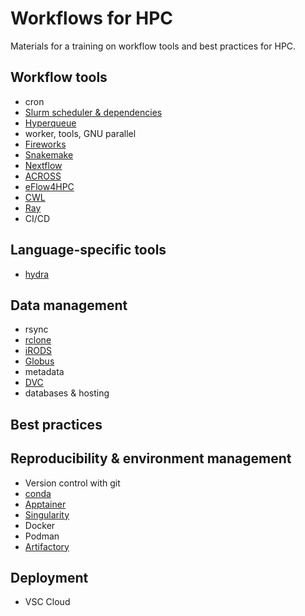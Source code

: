 # Workflows for HPC

Materials for a training on workflow tools and best practices for HPC.


## Workflow tools

* cron
* [Slurm scheduler & dependencies](https://slurm.schedmd.com/)
* [Hyperqueue](https://github.com/It4innovations/hyperqueue)
* worker, tools, GNU parallel
* [Fireworks](https://materialsproject.github.io/fireworks/)
* [Snakemake](https://snakemake.readthedocs.io/en/stable/)
* [Nextflow](https://www.nextflow.io/)
* [ACROSS](https://www.acrossproject.eu/across-platform/)
* [eFlow4HPC](https://eflows4hpc.eu/)
* [CWL](https://www.commonwl.org/)
* [Ray](https://docs.ray.io/en/latest/index.html)
* CI/CD


## Language-specific tools

* [hydra](https://hydra.cc/)


## Data management

* rsync
* [rclone](https://rclone.org/)
* [iRODS](https://irods.org/)
* [Globus](https://www.globus.org/)
* metadata
* [DVC](https://dvc.org/)
* databases & hosting


## Best practices


## Reproducibility & environment management

* Version control with git
* [conda](https://docs.conda.io/en/latest/)
* [Apptainer](https://apptainer.org/)
* [Singularity](https://sylabs.io/)
* Docker
* Podman
* [Artifactory](https://www.jfrog.com/confluence/display/JFROG/Artifactory+Documentation)


## Deployment

* VSC Cloud
